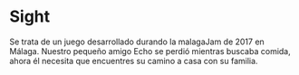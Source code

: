 # Sight
Se trata de un juego desarrollado durando la malagaJam de 2017 en Málaga. Nuestro pequeño amigo Echo se perdió mientras buscaba comida, ahora él necesita que encuentres su camino a casa con su familia.
